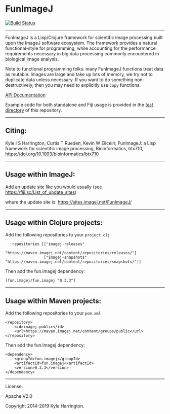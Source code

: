 # FunImageJ

[![Build Status](https://travis-ci.org/funimage/funimage.svg?branch=master)](https://travis-ci.org/funimage/funimage)

---

FunImageJ is a Lisp/Clojure framework for scientific image processing built upon the ImageJ software ecosystem. The framework provides a natural functional-style for programming, while accounting for the performance requirements necessary in big data processing commonly encountered in biological image analysis.

Note to functional programming folks: many FunImageJ functions treat data as mutable. Images are large and take up lots of memory, we try not to duplicate data unless necessary. If you want to do something non-destructively, then you may need to explicitly use `copy` functions.

[API Documentation](https://kephale.github.io/fun.imagej/)

Example code for both standalone and Fiji usage is provided in the [*test* directory](https://github.com/kephale/fun.imagej/tree/master/test/fun/imagej/test) of this repository.

---

## Citing:

Kyle I S Harrington, Curtis T Rueden, Kevin W Eliceiri; FunImageJ: a Lisp framework for scientific image processing, Bioinformatics, btx710, https://doi.org/10.1093/bioinformatics/btx710

---

## Usage within ImageJ:

Add an update site like you would usually (see https://fiji.sc/List_of_update_sites)   

where the update site is: https://sites.imagej.net/FunImageJ/  

---

## Usage within Clojure projects:

Add the following repositories to your `project.clj`

```
  :repositories [["imagej-releases"       
                 "https://maven.imagej.net/content/repositories/releases/"]
                 ["imagej-snapshots" "https://maven.imagej.net/content/repositories/snapshots/"]]

```

Then add the fun.imagej dependency:

```
[fun.imagej/fun.imagej "0.3.3"]
```

---

## Usage within Maven projects:

Add the following repositories to your `pom.xml`

```
<repository>
	<id>imagej.public</id>
	<url>https://maven.imagej.net/content/groups/public</url>
</repository>
```

Then add the fun.imagej dependency:

```
<dependency>
	<groupId>fun.imagej</groupId>
	<artifactId>fun.imagej</artifactId>
	<version>0.3.3</version>
</dependency>
```

---


License:

Apache V2.0

Copyright 2014-2019 Kyle Harrington.
